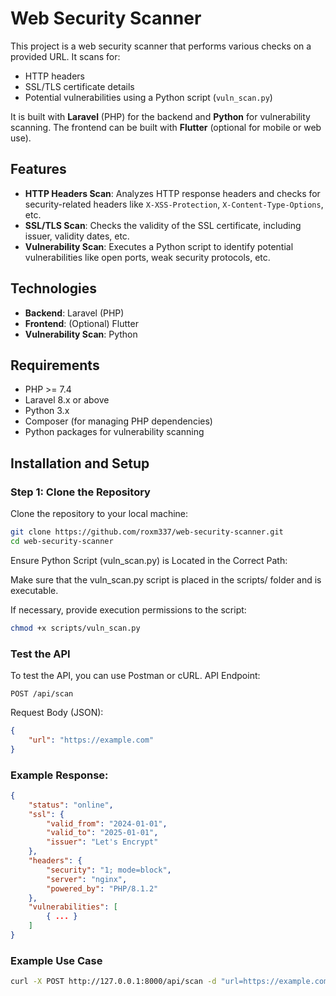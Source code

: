 # Web Security Scanner

This project is a web security scanner that performs various checks on a provided URL. It scans for:

- HTTP headers
- SSL/TLS certificate details
- Potential vulnerabilities using a Python script (`vuln_scan.py`)

It is built with **Laravel** (PHP) for the backend and **Python** for vulnerability scanning. The frontend can be built with **Flutter** (optional for mobile or web use).

## Features

- **HTTP Headers Scan**: Analyzes HTTP response headers and checks for security-related headers like `X-XSS-Protection`, `X-Content-Type-Options`, etc.
- **SSL/TLS Scan**: Checks the validity of the SSL certificate, including issuer, validity dates, etc.
- **Vulnerability Scan**: Executes a Python script to identify potential vulnerabilities like open ports, weak security protocols, etc.

## Technologies

- **Backend**: Laravel (PHP)
- **Frontend**: (Optional) Flutter
- **Vulnerability Scan**: Python

## Requirements

- PHP >= 7.4
- Laravel 8.x or above
- Python 3.x
- Composer (for managing PHP dependencies)
- Python packages for vulnerability scanning

## Installation and Setup

### Step 1: Clone the Repository

Clone the repository to your local machine:

```bash
git clone https://github.com/roxm337/web-security-scanner.git
cd web-security-scanner
```

Ensure Python Script (vuln_scan.py) is Located in the Correct Path:

Make sure that the vuln_scan.py script is placed in the scripts/ folder and is executable.

If necessary, provide execution permissions to the script:
```bash
chmod +x scripts/vuln_scan.py
```

### Test the API

To test the API, you can use Postman or cURL.
API Endpoint:

    POST /api/scan

Request Body (JSON):

```json
{
    "url": "https://example.com"
}
```
### Example Response:
```json
{
    "status": "online",
    "ssl": {
        "valid_from": "2024-01-01",
        "valid_to": "2025-01-01",
        "issuer": "Let's Encrypt"
    },
    "headers": {
        "security": "1; mode=block",
        "server": "nginx",
        "powered_by": "PHP/8.1.2"
    },
    "vulnerabilities": [
        { ... }
    ]
}
```

### Example Use Case
```bash
curl -X POST http://127.0.0.1:8000/api/scan -d "url=https://example.com" -H "Content-Type: application/json"
